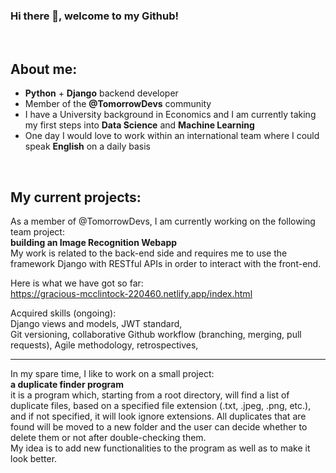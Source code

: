### Hi there 👋, welcome to my Github!

<br>

## About me:

- **Python** + **Django** backend developer
- Member of the **@TomorrowDevs** community 
- I have a University background in Economics and I am currently taking my first steps into **Data Science** and **Machine Learning**
- One day I would love to work within an international team where I could speak **English** on a daily basis

<br>

## My current projects:
As a member of @TomorrowDevs, I am currently working on the following team project:\
**building an Image Recognition Webapp**\
My work is related to the back-end side and requires me to use the framework Django with RESTful APIs in order to interact with the front-end.

Here is what we have got so far:\
https://gracious-mcclintock-220460.netlify.app/index.html 
 
Acquired skills (ongoing):\
Django views and models, JWT standard,\
 Git versioning, collaborative Github workflow (branching, merging, pull requests),
 Agile methodology, retrospectives,



-------------
In my spare time, I like to work on a small project:\
**a duplicate finder program**\
it is a program which, starting from a root directory, will find a list of duplicate files, based on a specified file extension (.txt, .jpeg, .png, etc.), and if not specified, it will look ignore extensions. All duplicates that are found will be moved to a new folder and the user can decide whether to delete them or not after double-checking them.\
My idea is to add new functionalities to the program as well as to make it look better.



<!--
**aldotele/aldotele** is a ✨ _special_ ✨ repository because its `README.md` (this file) appears on your GitHub profile.

Here are some ideas to get you started:

- 🔭 I’m currently working on ...
- 🌱 I’m currently learning ...
- 👯 I’m looking to collaborate on ...
- 🤔 I’m looking for help with ...
- 💬 Ask me about ...
- 📫 How to reach me: ...
- 😄 Pronouns: ...
- ⚡ Fun fact: ...
-->
